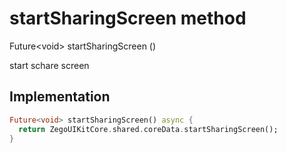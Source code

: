 


# startSharingScreen method








Future&lt;void> startSharingScreen
()





<p>start schare screen</p>



## Implementation

```dart
Future<void> startSharingScreen() async {
  return ZegoUIKitCore.shared.coreData.startSharingScreen();
}
```








